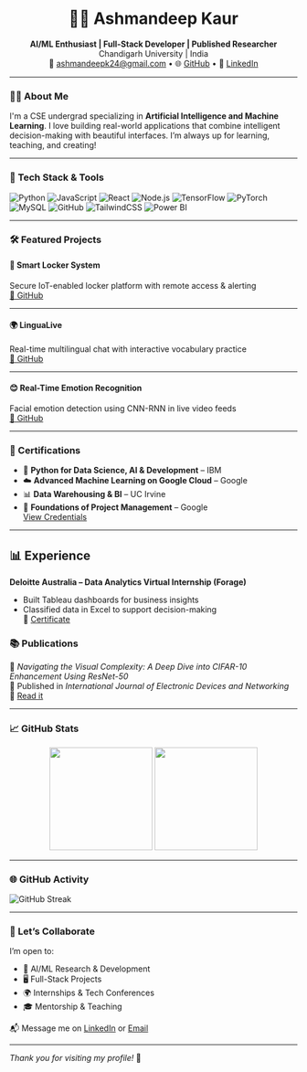 <h1 align="center">👩‍💻 Ashmandeep Kaur</h1>
<p align="center">
  <b>AI/ML Enthusiast | Full-Stack Developer | Published Researcher</b><br>
  Chandigarh University | India<br>
  📧 <a href="mailto:ashmandeepk24@gmail.com">ashmandeepk24@gmail.com</a> • 🌐 <a href="https://github.com/AKay2410">GitHub</a> • 🔗 <a href="https://linkedin.com/in/ashmandeep/">LinkedIn</a>
</p>

---

### 👩‍🎓 About Me

I'm a CSE undergrad specializing in **Artificial Intelligence and Machine Learning**. I love building real-world applications that combine intelligent decision-making with beautiful interfaces. I’m always up for learning, teaching, and creating!

---

### 🚀 Tech Stack & Tools

![Python](https://img.shields.io/badge/-Python-3776AB?logo=python&logoColor=white)
![JavaScript](https://img.shields.io/badge/-JavaScript-F7DF1E?logo=javascript&logoColor=black)
![React](https://img.shields.io/badge/-React-61DAFB?logo=react&logoColor=black)
![Node.js](https://img.shields.io/badge/-Node.js-339933?logo=nodedotjs&logoColor=white)
![TensorFlow](https://img.shields.io/badge/-TensorFlow-FF6F00?logo=tensorflow&logoColor=white)
![PyTorch](https://img.shields.io/badge/-PyTorch-EE4C2C?logo=pytorch&logoColor=white)
![MySQL](https://img.shields.io/badge/-MySQL-4479A1?logo=mysql&logoColor=white)
![GitHub](https://img.shields.io/badge/-GitHub-181717?logo=github&logoColor=white)
![TailwindCSS](https://img.shields.io/badge/-TailwindCSS-38B2AC?logo=tailwind-css&logoColor=white)
![Power BI](https://img.shields.io/badge/-PowerBI-F2C811?logo=powerbi&logoColor=black)

---

### 🛠 Featured Projects

#### 🔐 Smart Locker System  
Secure IoT-enabled locker platform with remote access & alerting  
[🔗 GitHub](https://github.com/AKay2410/Locker_system_web_portal)



---

#### 🌍 LinguaLive  
Real-time multilingual chat with interactive vocabulary practice  
[🔗 GitHub](https://github.com/AKay2410/LinguaLive)


---

#### 😊 Real-Time Emotion Recognition  
Facial emotion detection using CNN-RNN in live video feeds  
[🔗 GitHub](https://github.com/AKay2410/Real-Time-Emotion-Recognition-in-Video-Streams-Using-Deep-Learning-)

---

### 🏅 Certifications

- 📘 **Python for Data Science, AI & Development** – IBM  
- ☁️ **Advanced Machine Learning on Google Cloud** – Google  
- 📊 **Data Warehousing & BI** – UC Irvine  
- 📁 **Foundations of Project Management** – Google  
[View Credentials](https://www.coursera.org/user/credentials)

---
## 📊 Experience

**Deloitte Australia – Data Analytics Virtual Internship (Forage)**  
- Built Tableau dashboards for business insights  
- Classified data in Excel to support decision-making  
📄 [Certificate](https://forage-uploads-prod.s3.amazonaws.com/completion-certificates/9PBTqmSxAf6zZTseP/io9DzWKe3PTsiS6GG_9PBTqmSxAf6zZTseP_rccaqmTM9TfGBYBTj_1740065776374_completion_certificate.pdf)


### 📚 Publications

📄 *Navigating the Visual Complexity: A Deep Dive into CIFAR-10 Enhancement Using ResNet-50*  
📌 Published in *International Journal of Electronic Devices and Networking*  
🔗 [Read it](https://doi.org/10.22271/27084477.2024.v5.i1a.47)

---

### 📈 GitHub Stats

<p align="center">
  <img src="https://github-readme-stats.vercel.app/api?username=AKay2410&show_icons=true&theme=radical" height="180"/>
  <img src="https://github-readme-stats.vercel.app/api/top-langs/?username=AKay2410&layout=compact&theme=radical" height="180"/>
</p>

---

### 🌐 GitHub Activity

![GitHub Streak](https://streak-stats.demolab.com?user=AKay2410&theme=radical&border_radius=4.5)

---

### 🤝 Let’s Collaborate

I’m open to:
- 🧠 AI/ML Research & Development
- 🖥️ Full-Stack Projects
- 🌍 Internships & Tech Conferences
- 🎓 Mentorship & Teaching

📬 Message me on [LinkedIn](https://linkedin.com/in/ashmandeep/) or [Email](mailto:ashmandeepk24@gmail.com)

---

_Thank you for visiting my profile!_ 🌟
